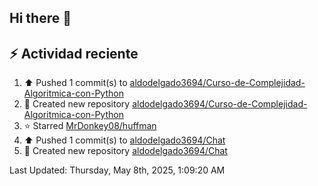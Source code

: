 ## Hi there 👋

## :zap: Actividad reciente
<!--RECENT_ACTIVITY:start-->
1. ⬆️ Pushed 1 commit(s) to [aldodelgado3694/Curso-de-Complejidad-Algoritmica-con-Python](https://github.com/aldodelgado3694/Curso-de-Complejidad-Algoritmica-con-Python)<br>
2. 📔 Created new repository [aldodelgado3694/Curso-de-Complejidad-Algoritmica-con-Python](https://github.com/aldodelgado3694/Curso-de-Complejidad-Algoritmica-con-Python)<br>
3. ⭐ Starred [MrDonkey08/huffman](https://github.com/MrDonkey08/huffman)<br>
4. ⬆️ Pushed 1 commit(s) to [aldodelgado3694/Chat](https://github.com/aldodelgado3694/Chat)<br>
5. 📔 Created new repository [aldodelgado3694/Chat](https://github.com/aldodelgado3694/Chat)<br>
<!--RECENT_ACTIVITY:end-->

<!--RECENT_ACTIVITY:last_update-->
Last Updated: Thursday, May 8th, 2025, 1:09:20 AM
<!--RECENT_ACTIVITY:last_update_end-->

<!--
**aldodelgado3694/aldodelgado3694** is a ✨ _special_ ✨ repository because its `README.md` (this file) appears on your GitHub profile.

Here are some ideas to get you started:

- 🔭 I’m currently working on ...
- 🌱 I’m currently learning ...
- 👯 I’m looking to collaborate on ...
- 🤔 I’m looking for help with ...
- 💬 Ask me about ...
- 📫 How to reach me: ...
- 😄 Pronouns: ...
- ⚡ Fun fact: ...
-->
